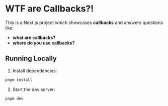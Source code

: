 # WTF are Callbacks?!

This is a Next.js project which showcases **callbacks** and answers questions like:

- **what are callbacks?**
- **where do you use callbacks?**

## Running Locally

1. Install dependencies:

```sh
pnpm install
```

2. Start the dev server:

```sh
pnpm dev
```
